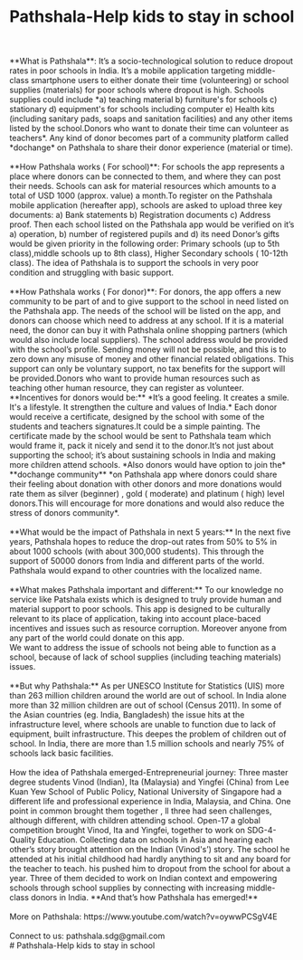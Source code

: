 # Pathshala-Help kids to stay in school
 <br/>
 <br/>
**What is Pathshala**: It’s a socio-technological solution to reduce dropout rates in poor schools in India. It’s a mobile application targeting middle-class smartphone users to either donate their time (volunteering) or school supplies (materials)  for poor schools where dropout is high. Schools supplies could include *a) teaching material b) furniture's for schools c) stationary d) equipment's for schools including computer e) Health kits (including sanitary pads, soaps and sanitation facilities) and any other items listed by the school.Donors who want to donate their time can volunteer as teachers*. Any kind of donor becomes part of a community platform called *dochange* on Pathshala to share their donor experience (material or time).
<br/>
<br/>
**How Pathshala works ( For school)**: For schools the app represents a place where donors can be connected to them, and where they can post their needs. Schools can ask for material resources which amounts to a total of USD 1000 (approx. value) a month.To register on the Pathshala mobile application (hereafter app), schools are asked to upload three key documents: a) Bank statements b) Registration documents c) Address proof. Then each school listed on the Pathshala app would be verified on it’s a) operation, b) number of registered pupils and d) its need Donor’s gifts would be given priority in the following order: Primary schools (up to 5th class),middle schools up to 8th class), Higher Secondary schools ( 10-12th class). The idea of Pathshala is to support the schools in very poor condition and struggling with basic support. 
<br/>
<br/>
**How Pathshala works ( For donor)**: For donors, the app offers a new community to be part of and to give  support to the school in need listed on the Pathshala app. The needs of the school will be listed on the app, and donors can choose which need to address at any school. If it is a material need, the donor can buy it with Pathshala online shopping partners (which would also include local suppliers). The school address would be provided with the school’s profile. Sending money will not be possible, and this is to zero down any misuse of money and other financial related obligations. This support can only be  voluntary support, no tax benefits for the support will be provided.Donors who want to provide human resources such as teaching other human resource, they can register as volunteer. **Incentives for donors would be:** *It’s a good feeling. It creates a smile. It's a lifestyle. It strengthen the culture and values of India.* Each donor would receive a certificate, designed by the school with some of the students and teachers signatures.It could be a simple painting. The certificate made by the school would be sent to Pathshala team which would frame it, pack it nicely and send it to the donor.It’s not just about supporting the school; it’s about sustaining schools in India and making more children attend schools. *Also donors would have option to join the* **dochange community** *on Pathshala app where donors could share their feeling about donation with other donors and more donations would rate them as silver (beginner) , gold ( moderate) and platinum ( high) level donors.This will encourage for more donations and would also reduce the stress of donors community*.  
<br/>
<br/>
**What would be the impact of Pathshala in next 5 years:** In the next five years, Pathshala hopes to reduce the drop-out rates from 50% to 5% in about 1000 schools (with about 300,000 students). This through the support of 50000 donors from India and different parts of the world. Pathshala would expand to other countries with the localized name.
<br/>
<br/>
**What makes Pathshala important and different:** To our knowledge no service like Patshala exists which is designed to truly provide human and material support to poor schools. This app is designed to be culturally relevant to its place of application, taking into account place-baced incentives and issues such as resource corruption. Moreover anyone from any part of the world could donate on this app.           
<br/>
We want to address the issue of schools not being able to function as a school, because of lack of school supplies (including teaching materials) issues. 
<br/>
<br/>
**But why Pathshala:** As per UNESCO Institute for Statistics (UIS) more than 263 million children around the world are out of school. In India alone more than 32 million children are out of school (Census 2011). In some of the Asian countries (eg. India, Bangladesh)       the issue hits at the infrastructure level, where schools are unable to function due to lack of equipment, built infrastructure. This deepes the problem of children out of school. In India, there are more than 1.5 million schools and nearly 75% of schools lack basic facilities.
<br/>
<br/>
How the idea of Pathshala emerged-Entrepreneurial journey: Three master degree students Vinod (Indian), Ita (Malaysia) and Yingfei (China) from Lee Kuan Yew School of Public Policy, National University of Singapore had a different life and professional experience in India, Malaysia, and China. One point in common brought them together , ll three had seen challenges, although different, with children  attending school. Open-17 a global competition  brought Vinod, Ita and Yingfei, together to work on SDG-4-Quality Education. Collecting data on schools in Asia and hearing each other’s story brought attention on the Indian (Vinod's’)  story. The school he attended at his initial childhood had hardly anything to sit and any board for the teacher to teach. his pushed him  to dropout from the school for about a year.  Three of them decided to work on Indian context and empowering schools through school supplies by connecting with increasing middle-class donors in India. **And that’s how Pathshala has emerged!**
<br/>
<br/>
More on Pathshala: https://www.youtube.com/watch?v=oywwPCSgV4E
<br/>
<br/>
Connect to us: pathshala.sdg@gmail.com 
<br/>
# Pathshala-Help kids to stay in school
